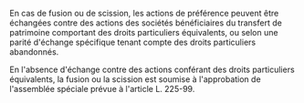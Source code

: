   
En cas de fusion ou de scission, les actions de préférence peuvent être échangées contre des actions des sociétés bénéficiaires du transfert de patrimoine comportant des droits particuliers équivalents, ou selon une parité d'échange spécifique tenant compte des droits particuliers abandonnés.   

  
En l'absence d'échange contre des actions conférant des droits particuliers équivalents, la fusion ou la scission est soumise à l'approbation de l'assemblée spéciale prévue à l'article L. 225-99.  
